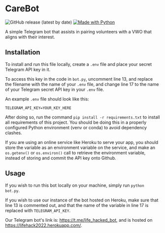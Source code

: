 # CareBot

![GitHub release (latest by date)](https://img.shields.io/github/v/release/asdfghjkxd/CareBot)
[![Made with Python](https://img.shields.io/badge/Python->=3.9-blue?logo=python&logoColor=white)](https://python.org "Python Homepage")

A simple Telegram bot that assists in pairing volunteers with a VWO that aligns with their interest.

## Installation

To install and run this file locally, create a `.env` file and place your secret Telegram API key in it.

To access this key in the code in `bot.py`, uncomment line 13, and replace the filename with the name of your `.env` file, and change line 17 to the name of your Telegram secret API key in your `.env` file.

An example `.env` file should look like this:

```env
TELEGRAM_API_KEY=YOUR_KEY_HERE
```

After doing so, run the command `pip install -r requirements.txt` to install all requirements of this project. You should be doing this in a properly configured Python environment (venv or conda) to avoid dependency clashes.

If you are using an online service like Heroku to serve your app, you should store the variable as an environment variable on the service, and make an `os.getenv()` or `os.environ()` call to retrieve the environment variable, instead of storing and commit the API key onto Github.

## Usage

If you wish to run this bot locally on your machine, simply run `python bot.py`.

If you wish to use our instance of the bot hosted on Heroku, make sure that line 13 is commented out, and that the name of the variable in line 17 is replaced with `TELEGRAM_API_KEY`.

Our Telegram bot's link is: <https://t.me/life_hacked_bot>, and is hosted on <https://lifehack2022.herokuapp.com/>.
